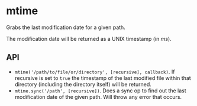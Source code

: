 # mtime

Grabs the last modification date for a given path.

The modification date will be returned as a UNIX timestamp (in _ms_).

## API

* `mtime('/path/to/file/or/directory', [recursive], callback)`. If recursive is
set to `true` the timestamp of the last modified file within that directory
(including the directory itself) will be returned.
* `mtime.sync('/path', [recursive])`. Does a sync op to find out the last
modification date of the given path. Will throw any error that occurs.

